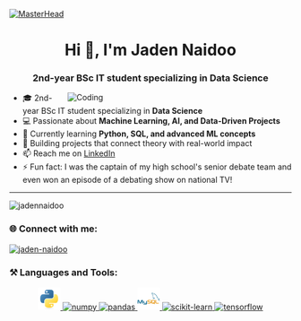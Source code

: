 [![MasterHead](https://i.pinimg.com/originals/19/6a/d9/196ad9d3122098b297d7b99ce9ff209f.gif)](https://github.com/JadenNaidoo)

<h1 align="center">Hi 👋, I'm Jaden Naidoo</h1>
<h3 align="center">2nd-year BSc IT student specializing in Data Science</h3>

<img align="right" alt="Coding" width="400" src="https://i.pinimg.com/originals/29/12/98/29129842108c46684a26c427741db074.gif">

- 🎓 2nd-year BSc IT student specializing in **Data Science**  
- 💻 Passionate about **Machine Learning, AI, and Data-Driven Projects**  
- 🌱 Currently learning **Python, SQL, and advanced ML concepts**  
- 🚀 Building projects that connect theory with real-world impact  
- 📫 Reach me on [LinkedIn](https://www.linkedin.com/in/jaden-naidoo-ds)  
- ⚡ Fun fact: I was the captain of my high school's senior debate team and even won an episode of a debating show on national TV!  

---

<p align="left"> <img src="https://komarev.com/ghpvc/?username=jadennaidoo&label=Profile%20views&color=0e75b6&style=flat" alt="jadennaidoo" /> </p>

<h3 align="left">🌐 Connect with me:</h3>
<p align="left">
<a href="https://www.linkedin.com/in/jaden-naidoo-ds" target="blank"><img align="center" src="https://raw.githubusercontent.com/rahuldkjain/github-profile-readme-generator/master/src/images/icons/Social/linked-in-alt.svg" alt="jaden-naidoo" height="30" width="40" /></a>
</p>

<h3 align="left">⚒️ Languages and Tools:</h3>
<p align="center"> 
  <a href="https://www.python.org" target="_blank" rel="noreferrer"> 
    <img src="https://raw.githubusercontent.com/devicons/devicon/master/icons/python/python-original.svg" alt="python" width="40" height="40"/> 
  </a> 
  <a href="https://numpy.org/" target="_blank" rel="noreferrer"> 
    <img src="https://upload.wikimedia.org/wikipedia/commons/3/31/NumPy_logo_2020.svg" alt="numpy" width="40" height="40"/> 
  </a> 
  <a href="https://pandas.pydata.org/" target="_blank" rel="noreferrer"> 
    <img src="https://pandas.pydata.org/static/img/pandas_mark.svg" alt="pandas" width="40" height="40"/> 
  </a> 
  <a href="https://www.mysql.com/" target="_blank" rel="noreferrer"> 
    <img src="https://raw.githubusercontent.com/devicons/devicon/master/icons/mysql/mysql-original-wordmark.svg" alt="sql" width="40" height="40"/> 
  </a> 
  <a href="https://scikit-learn.org/" target="_blank" rel="noreferrer"> 
    <img src="https://scikit-learn.org/stable/_static/scikit-learn-logo-small.png" alt="scikit-learn" width="40" height="40"/> 
  </a> 
  <a href="https://www.tensorflow.org/" target="_blank" rel="noreferrer"> 
    <img src="https://www.vectorlogo.zone/logos/tensorflow/tensorflow-icon.svg" alt="tensorflow" width="40" height="40"/> 
  </a> 
</p>

